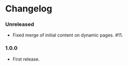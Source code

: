 # Changelog

### Unreleased
- Fixed merge of initial content on dynamic pages. #11.

### 1.0.0
- First release.
